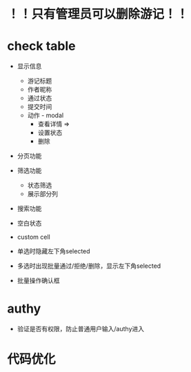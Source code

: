 
# ！！只有管理员可以删除游记！！

# check table

- 显示信息
    * 游记标题
    * 作者昵称
    * 通过状态
    * 提交时间
    * 动作 - modal
        + 查看详情 =>
        + 设置状态
        + 删除
- 分页功能
- 筛选功能
    * 状态筛选
    * 展示部分列
- 搜索功能
- 空白状态
- custom cell

- 单选时隐藏左下角selected
- 多选时出现批量通过/拒绝/删除，显示左下角selected
- 批量操作确认框

# authy

- 验证是否有权限，防止普通用户输入/authy进入

# 代码优化